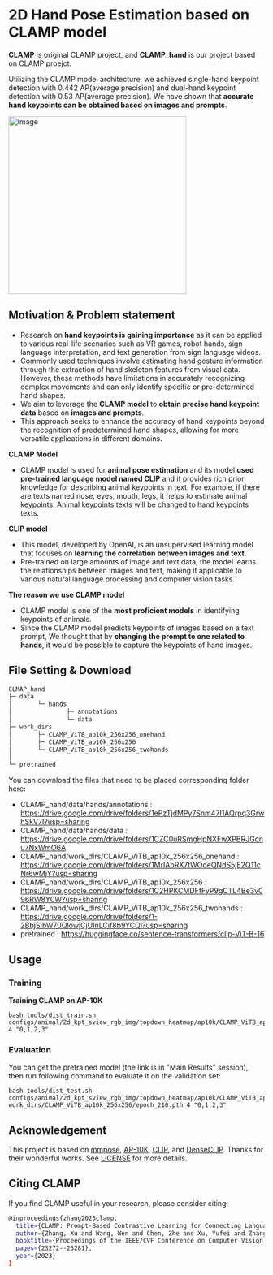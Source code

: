 # 2D Hand Pose Estimation based on CLAMP model

**CLAMP** is original CLAMP project, and **CLAMP_hand** is our project based on CLAMP proejct.

Utilizing the CLAMP model architecture, we achieved single-hand keypoint detection with 0.442 AP(average precision) and dual-hand keypoint detection with 0.53 AP(average precision). We have shown that **accurate hand keypoints can be obtained based on images and prompts**.

<img width="350" alt="image" src="https://github.com/Hand-CLAMP/hand-clamp/assets/94193480/4c6fa57c-f253-4548-b207-ff10d4d0fbda">

## **Motivation** **&** **Problem statement**

- Research on **hand keypoints is gaining importance** as it can be applied to various real-life scenarios such as VR games, robot hands, sign language interpretation, and text generation from sign language videos.
- Commonly used techniques involve estimating hand gesture information through the extraction of hand skeleton features from visual data. However, these methods have limitations in accurately recognizing complex movements and can only identify specific or pre-determined hand shapes.
- We aim to leverage the **CLAMP model** to **obtain precise hand keypoint data** based on **images and prompts**.
- This approach seeks to enhance the accuracy of hand keypoints beyond the recognition of predetermined hand shapes, allowing for more versatile applications in different domains.

**CLAMP Model**

- CLAMP model is used for **animal pose estimation** and its model **used pre-trained language model named CLIP** and it provides rich prior knowledge for describing animal keypoints in text. For example, if there are texts named nose, eyes, mouth, legs, it helps to estimate animal keypoints. Animal keypoints texts will be changed to hand keypoints texts.

**CLIP model**

- This model, developed by OpenAI, is an unsupervised learning model that focuses on **learning the correlation between images and text**.
- Pre-trained on large amounts of image and text data, the model learns the relationships between images and text, making it applicable to various natural language processing and computer vision tasks.

**The reason we use CLAMP model**

- CLAMP model is one of the **most proficient models** in identifying keypoints of animals.
- Since the CLAMP model predicts keypoints of images based on a text prompt, We thought that by **changing the prompt to one related to hands**, it would be possible to capture the keypoints of hand images.

## File Setting & Download

```bash
CLMAP_hand
├─ data
│		└─ hands
│				├─ annotations
│				└─ data
├─ work_dirs
│		├─ CLAMP_ViTB_ap10k_256x256_onehand
│		├─ CLAMP_ViTB_ap10k_256x256
│		└─ CLAMP_ViTB_ap10k_256x256_twohands
│
└─ pretrained
```

You can download the files that need to be placed corresponding folder here: 

- CLAMP_hand/data/hands/annotations : https://drive.google.com/drive/folders/1ePzTjdMPy7Snm47I1AQrpq3GrwhSkV7I?usp=sharing
- CLAMP_hand/data/hands/data : https://drive.google.com/drive/folders/1CZC0uRSmgHpNXFwXPBRJGcnu7NxWmO6A
- CLAMP_hand/work_dirs/CLAMP_ViTB_ap10k_256x256_onehand : https://drive.google.com/drive/folders/1MrIAbRX7tWOdeQNdS5jE2Q11cNr6wMjY?usp=sharing
- CLAMP_hand/work_dirs/CLAMP_ViTB_ap10k_256x256 : https://drive.google.com/drive/folders/1C2HPKCMDFfFyP9gCTL4Be3v096RW8Y0W?usp=sharing
- CLAMP_hand/work_dirs/CLAMP_ViTB_ap10k_256x256_twohands : https://drive.google.com/drive/folders/1-2BbjSIbW70QIowjCjUInLCif8b9YCQl?usp=sharing
- pretrained : https://huggingface.co/sentence-transformers/clip-ViT-B-16

## Usage

### Training

**Training CLAMP on AP-10K**

```
bash tools/dist_train.sh configs/animal/2d_kpt_sview_rgb_img/topdown_heatmap/ap10k/CLAMP_ViTB_ap10k_256x256.py 4 "0,1,2,3"
```

### Evaluation

You can get the pretrained model (the link is in "Main Results" session), then run following command to evaluate it on the validation set:

```
bash tools/dist_test.sh configs/animal/2d_kpt_sview_rgb_img/topdown_heatmap/ap10k/CLAMP_ViTB_ap10k_256x256.py work_dirs/CLAMP_ViTB_ap10k_256x256/epoch_210.pth 4 "0,1,2,3"
```

## Acknowledgement

This project is based on [mmpose](https://github.com/open-mmlab/mmpose), [AP-10K](https://github.com/AlexTheBad/AP-10K), [CLIP](https://github.com/openai/CLIP), and [DenseCLIP](https://github.com/raoyongming/DenseCLIP). Thanks for their wonderful works. See [LICENSE](https://github.com/Hand-CLAMP/hand-clamp/blob/main/LICENSE) for more details.

## Citing CLAMP

If you find CLAMP useful in your research, please consider citing:

```bash
@inproceedings{zhang2023clamp,
  title={CLAMP: Prompt-Based Contrastive Learning for Connecting Language and Animal Pose},
  author={Zhang, Xu and Wang, Wen and Chen, Zhe and Xu, Yufei and Zhang, Jing and Tao, Dacheng},
  booktitle={Proceedings of the IEEE/CVF Conference on Computer Vision and Pattern Recognition},
  pages={23272--23281},
  year={2023}
}
```
